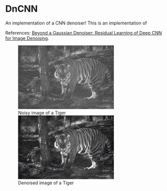 # DnCNN

An implementation of a CNN denoiser!
This is an implementation of 

References: [Beyond a Gaussian Denoiser: Residual Learning of
Deep CNN for Image Denoising][1].

<figure>
  <img src="./results/tiger_noisy.png" alt="noisy_tiger" width = 300px>
  <figcaption>Noisy image of a Tiger</figcaption>
  <img src="./results/tiger_denoised.png" alt="denoised_tiger" width = 300px>
  <figcaption>Denoised image of a Tiger</figcaption>
</figure>


  [1]: <https://ieeexplore.ieee.org/document/7839189>
